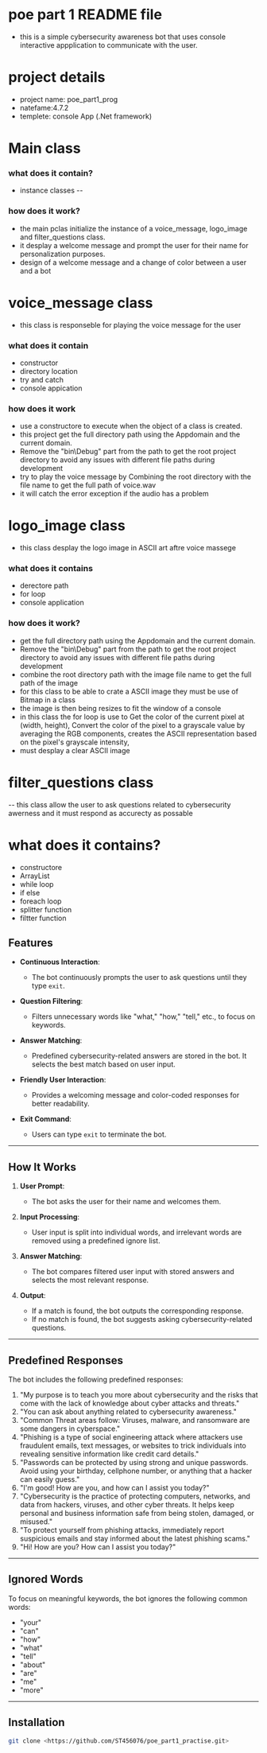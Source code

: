 # poe part 1 README file

- this is a simple cybersecurity awareness bot that uses console interactive appplication to communicate with the user.

# project details
- project name: poe_part1_prog
- natefame:4.7.2
- templete: console App (.Net framework)

# Main class 

### what does it contain?
- instance classes
--
### how does it work?
- the main pclas initialize the instance of a voice_message, logo_image and filter_questions class.
- it desplay a welcome message and prompt  the user for their name for personalization purposes.
- design of a  welcome message and a change of color between a user and a bot 

# voice_message class
- this class is responseble for playing the voice message  for the user 

### what does it contain
- constructor
- directory location 
- try and catch 
- console appication

### how does it work 
- use a constructore to execute when the object of a class is created.
- this project get the full directory path using the Appdomain and the current domain. 
- Remove the "bin\Debug\" part from the path to get the root project directory to avoid any issues with different file paths during development
- try to play the voice message by Combining the root directory with the file name to get the full path of voice.wav
- it will catch the error exception if the audio has a problem 


# logo_image class
- this class desplay the logo image in ASCII art aftre voice massege 

 ### what does it contains 
- derectore path
- for loop
- console application
 
### how does it work?
- get the full directory path using the Appdomain and the current domain. 
- Remove the "bin\Debug\" part from the path to get the root project directory to avoid any issues with different file paths during development
- combine the root directory path with the image file name to get the full path of the image
- for this class to be able to crate a ASCII image they must be use of Bitmap in a class
- the image is then being resizes to fit the window of a console 
- in this class the for loop is use to Get the color of the current pixel at (width, height),  Convert the color of the pixel to a grayscale value by averaging the RGB components, creates the ASCII representation based on the pixel's grayscale intensity,
- must desplay a clear ASCII image 

# filter_questions class
-- this class allow the user to ask questions related to cybersecurity awerness and it must respond as accurecty as possable 

# what does it contains?
- constructore
- ArrayList  
- while loop 
- if else
- foreach loop
- splitter function 
- filtter function


## Features
- **Continuous Interaction**:
  - The bot continuously prompts the user to ask questions until they type `exit`.
  
- **Question Filtering**:
  - Filters unnecessary words like "what," "how," "tell," etc., to focus on keywords.
  
- **Answer Matching**:
  - Predefined cybersecurity-related answers are stored in the bot. It selects the best match based on user input.

- **Friendly User Interaction**:
  - Provides a welcoming message and color-coded responses for better readability.

- **Exit Command**:
  - Users can type `exit` to terminate the bot.

---

## **How It Works**
1. **User Prompt**:
   - The bot asks the user for their name and welcomes them.

2. **Input Processing**:
   - User input is split into individual words, and irrelevant words are removed using a predefined ignore list.

3. **Answer Matching**:
   - The bot compares filtered user input with stored answers and selects the most relevant response.

4. **Output**:
   - If a match is found, the bot outputs the corresponding response.
   - If no match is found, the bot suggests asking cybersecurity-related questions.

---

## **Predefined Responses**
The bot includes the following predefined responses:
1. "My purpose is to teach you more about cybersecurity and the risks that come with the lack of knowledge about cyber attacks and threats."
2. "You can ask about anything related to cybersecurity awareness."
3. "Common Threat areas follow: Viruses, malware, and ransomware are some dangers in cyberspace."
4. "Phishing is a type of social engineering attack where attackers use fraudulent emails, text messages, or websites to trick individuals into revealing sensitive information like credit card details."
5. "Passwords can be protected by using strong and unique passwords. Avoid using your birthday, cellphone number, or anything that a hacker can easily guess."
6. "I'm good! How are you, and how can I assist you today?"
7. "Cybersecurity is the practice of protecting computers, networks, and data from hackers, viruses, and other cyber threats. It helps keep personal and business information safe from being stolen, damaged, or misused."
8. "To protect yourself from phishing attacks, immediately report suspicious emails and stay informed about the latest phishing scams."
9. "Hi! How are you? How can I assist you today?"

---

## **Ignored Words**
To focus on meaningful keywords, the bot ignores the following common words:
- "your"
- "can"
- "how"
- "what"
- "tell"
- "about"
- "are"
- "me"
- "more"

---

## **Installation**

   ```bash
   git clone <https://github.com/ST456076/poe_part1_practise.git>


